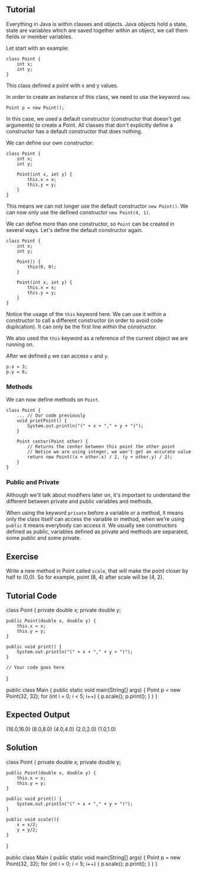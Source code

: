 Tutorial
--------

Everything in Java is within classes and objects. Java objects hold a state, state are variables which are saved together within an object, we call them fields or member variables.

Let start with an example:

    class Point {
        int x;
        int y;
    }

This class defined a point with x and y values.

In order to create an instance of this class, we need to use the keyword `new`.

    Point p = new Point();

In this case, we used a default constructor (constructor that doesn't get arguments) to create a Point. All classes that don't explicitly define a constructor has a default constructor that does nothing.

We can define our own constructor:

    class Point {
        int x;
        int y;
        
        Point(int x, int y) {
            this.x = x;
            this.y = y;
        }
    }

This means we can not longer use the default constructor `new Point()`. We can now only use the defined constructor `new Point(4, 1)`.

We can define more than one constructor, so `Point` can be created in several ways. Let's define the default constructor again.

    class Point {
        int x;
        int y;
        
        Point() {
            this(0, 0);
        }
        
        Point(int x, int y) {
            this.x = x;
            this.y = y;
        }
    }

Notice the usage of the `this` keyword here. We can use it within a constructor to call a different constructor (in order to avoid code duplication). It can only be the first line within the constructor.

We also used the `this` keyword as a reference of the current object we are running on.

After we defined `p` we can access `x` and `y`.

    p.x = 3;
    p.y = 6;

### Methods

We can now define methods on `Point`.

    class Point {
        ... // Our code previously
        void printPoint() {
            System.out.println("(" + x + "," + y + ")");
        }
        
        Point center(Point other) {
            // Returns the center between this point the other point
            // Notice we are using integer, we wan't get an accurate value
            return new Point((x + other.x) / 2, (y + other.y) / 2);
        }
    }

### Public and Private

Although we'll talk about modifiers later on, it's important to understand the different between private and public variables and methods.

When using the keyword `private` before a variable or a method, it means only the class itself can access the variable or method, when we're using `public` it means everybody can access it. We usually see constructors defined as public, variables defined as private and methods are separated, some public and some private.

Exercise
--------

Write a new method in Point called `scale`, that will make the point closer by half to (0,0). So for example, point (8, 4) after scale will be (4, 2).

Tutorial Code
-------------
class Point {
    private double x;
    private double y;
    
    public Point(double x, double y) {
        this.x = x;
        this.y = y;
    }
    
    public void print() {
        System.out.println("(" + x + "," + y + ")");
    }
    
    // Your code goes here
}

public class Main {
    public static void main(String[] args) {
        Point p = new Point(32, 32);
        for (int i = 0; i < 5; i++) {
            p.scale();
            p.print();
        }
    }
}

Expected Output
---------------

(16.0,16.0)
(8.0,8.0)
(4.0,4.0)
(2.0,2.0)
(1.0,1.0)

Solution
--------

class Point {
    private double x;
    private double y;
    
    public Point(double x, double y) {
        this.x = x;
        this.y = y;
    }
    
    public void print() {
        System.out.println("(" + x + "," + y + ")");
    }
    
    public void scale(){
        x = x/2;
        y = y/2;
    }
}

public class Main {
    public static void main(String[] args) {
        Point p = new Point(32, 32);
        for (int i = 0; i < 5; i++) {
            p.scale();
            p.print();
        }
    }
}
